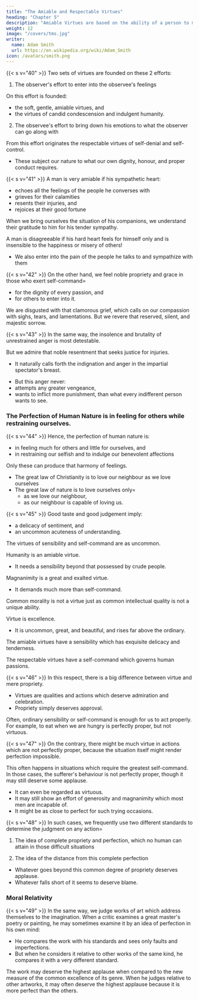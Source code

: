```yaml
---
title: "The Amiable and Respectable Virtues"
heading: "Chapter 5"
description: "Amiable Virtues are based on the ability of a person to make his feelings accommodate others"
weight: 12
image: "/covers/tms.jpg"
writer:
  name: Adam Smith
  url: https://en.wikipedia.org/wiki/Adam_Smith
icon: /avatars/smith.png
---
```



{{< s v="40" >}} Two sets of virtues are founded on these 2 efforts:

1. The observer's effort to enter into the observee's feelings 

On this effort is founded: 
- the soft, gentle, amiable virtues, and
- the virtues of candid condescension and indulgent humanity.

2. The observee's effort to bring down his emotions to what the observer can go along with

From this effort originates the respectable virtues of self-denial and self-control. 
- These subject our nature to what our own dignity, honour, and proper conduct requires.



{{< s v="41" >}} A man is very amiable if his sympathetic heart:
- echoes all the feelings of the people he converses with
- grieves for their calamities
- resents their injuries, and
- rejoices at their good fortune

When we bring ourselves the situation of his companions, we understand their gratitude to him for his tender sympathy.

A man is disagreeable if his hard heart feels for himself only and is insensible to the happiness or misery of others!
- We also enter into the pain of the people he talks to and sympathize with them
<!-- , especially with the unfortunate and the injured.
We are most apt to sympathize with them. -->


{{< s v="42" >}} On the other hand, we feel noble propriety and grace in those who exert self-command= 
- for the dignity of every passion, and
- for others to enter into it.

We are disgusted with that clamorous grief, which calls on our compassion with sighs, tears, and lamentations. But we revere that reserved, silent, and majestic sorrow. 

<!-- Such sorrow is only seen in the= 
swelling of the eyes,
quivering of the lips and cheeks, and
distant, but affecting, coldness of the whole behaviour.
It imposes the like silence on us.
We regard it with respectful attention.
We watch our behaviour, lest we should disturb that tranquillity by any impropriety.
 -->


{{< s v="43" >}} In the same way, the insolence and brutality of unrestrained anger is most detestable.

But we admire that noble resentment that seeks justice for injuries.
- It naturally calls forth the indignation and anger in the impartial spectator's breast.
<!-- - That indignation only brings out actions that are required by the anger. -->
- But this anger never: 
 - attempts any greater vengeance,
 - wants to inflict more punishment, than what every indifferent person wants to see.


### The Perfection of Human Nature is in feeling for others while restraining ourselves.

{{< s v="44" >}} Hence, the perfection of human nature is:
- in feeling much for others and little for ourselves, and 
- in restraining our selfish and to indulge our benevolent affections

Only these can produce that harmony of feelings.
- The great law of Christianity is to love our neighbour as we love ourselves
- The great law of nature is to love ourselves only= 
  - as we love our neighbour, 
  - as our neighbour is capable of loving us.

{{< s v="45" >}} Good taste and good judgement imply:
- a delicacy of sentiment, and
- an uncommon acuteness of understanding.

The virtues of sensibility and self-command are as uncommon.

Humanity is an amiable virtue.
- It needs a sensibility beyond that possessed by crude people.

Magnanimity is a great and exalted virtue.
- It demands much more than self-command.

Common morality is not a virtue just as common intellectual quality is not a unique ability.

Virtue is excellence.
- It is uncommon, great, and beautiful, and rises far above the  ordinary.

The amiable virtues have a sensibility which has exquisite delicacy and tenderness.

The respectable virtues have a self-command which governs human passions.


{{< s v="46" >}} In this respect, there is a big difference between virtue and mere propriety.
- Virtues are qualities and actions which deserve admiration and celebration.
- Propriety simply deserves approval.

Often, ordinary sensibility or self-command is enough for us to act properly. For example, to eat when we are hungry is perfectly proper, but not virtuous.


{{< s v="47" >}} On the contrary, there might be much virtue in actions which are not perfectly proper, because the situation itself might render perfection impossible. 

This often happens in situations which require the greatest self-command. In those cases, the sufferer's behaviour is not perfectly proper, though it may still deserve some applause.
<!-- Some situations are so hard on human nature, that the greatest self-control is unable to= 
- stifle human weakness or
- reduce our feelings so that the impartial spectator can enter into them. -->

- It can even be regarded as virtuous.
- It may still show an effort of generosity and magnanimity which most men are incapable of.
- It might be as close to perfect for such trying occasions.


{{< s v="48" >}} In such cases, we frequently use two different standards to determine the judgment on any action= 

1. The idea of complete propriety and perfection, which no human can attain in those difficult situations

<!-- Everyone's actions must forever appear blameable and imperfect compared to that perfection. -->

2. The idea of the distance from this complete perfection
<!-- , which the actions of most men commonly arrive at. -->
- Whatever goes beyond this common degree of propriety deserves applause.
- Whatever falls short of it seems to deserve blame.


### Moral Relativity

{{< s v="49" >}} In the same way, we judge works of art which address themselves to the imagination. When a critic examines a great master's poetry or painting, he may sometimes examine it by an idea of perfection in his own mind:
- He compares the work with his standards and sees only faults and imperfections.
- But when he considers it relative to other works of the same kind, he compares it with a very different standard.

The work may deserve the highest applause when compared to the new measure of the common excellence of its genre. When he judges relative to other artworks, it may often deserve the highest applause because it is more perfect than the others.

